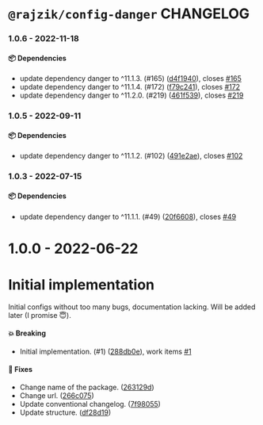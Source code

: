 # `@rajzik/config-danger` CHANGELOG

<!-- MONODEPLOY:BELOW -->

### 1.0.6 - 2022-11-18

#### 📦 Dependencies

- update dependency danger to ^11.1.3. (#165)
  ([d4f1940](https://github.com/rajzik/configs/commit/d4f1940cee13dbe0edb4141baab2a5859557368a)),
  closes [#165](https://github.com/rajzik/configs/issues/165)
- update dependency danger to ^11.1.4. (#172)
  ([f79c241](https://github.com/rajzik/configs/commit/f79c24118a48b775247d35acf99eae308395674d)),
  closes [#172](https://github.com/rajzik/configs/issues/172)
- update dependency danger to ^11.2.0. (#219)
  ([461f539](https://github.com/rajzik/configs/commit/461f53935ca137fc331edfa8a89cd0e36cbe28a0)),
  closes [#219](https://github.com/rajzik/configs/issues/219)

### 1.0.5 - 2022-09-11

#### 📦 Dependencies

- update dependency danger to ^11.1.2. (#102)
  ([491e2ae](https://github.com/rajzik/configs/commit/491e2ae2fd36c4d382f82ad055cc1e0f25bb07a5)),
  closes [#102](https://github.com/rajzik/configs/issues/102)

### 1.0.3 - 2022-07-15

#### 📦 Dependencies

- update dependency danger to ^11.1.1. (#49)
  ([20f6608](https://github.com/rajzik/configs/commit/20f66084627c34e187ceceddc580989c0465031f)),
  closes [#49](https://github.com/rajzik/configs/issues/49)

# 1.0.0 - 2022-06-22

# Initial implementation

Initial configs without too many bugs, documentation lacking. Will be added later (I promise 😇).

#### 💥 Breaking

- Initial implementation. (#1)
  ([288db0e](https://github.com/rajzik/configs/commit/288db0e500fd2c2a9d52a2e9d7570fa37099ab5e)),
  work items [#1](https://github.com/rajzik/configs/issues/1)

#### 🐞 Fixes

- Change name of the package.
  ([263129d](https://github.com/rajzik/configs/commit/263129d6c26f2832bcb75da4b5284a7ac71ca470))
- Change url.
  ([266c075](https://github.com/rajzik/configs/commit/266c0759f1837a2b6e763fddc9db38a544d21679))
- Update conventional changelog.
  ([7f98055](https://github.com/rajzik/configs/commit/7f980551f62bf3093dd14b703392bcbe048f8c7a))
- Update structure.
  ([df28d19](https://github.com/rajzik/configs/commit/df28d19a23c892dee09c07f80df2a56c428f7b7a))

